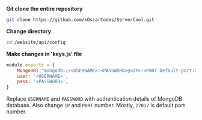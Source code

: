 **Git clone the entire repository**

```bash
git clone https://github.com/xOscarCodes/ServerCool.git
```

**Change directory**

```bash
cd /website/api/config
```

**Make changes in 'keys.js' file**

```javascript
module.exports = {
    MongoURI:"mongodb://<USERNAME>:<PASSWORD>@<IP>:<PORT-Default-port:27017>/serverCool",
    user: '<USERNAME>',
    pass: '<PASSWORD>',
}
```

Replace `USERNAME`  and `PASSWORD` with authentication details of MongoDB database. Also change `IP` and `PORT` number. Mostly, `27017` is default port number.  
